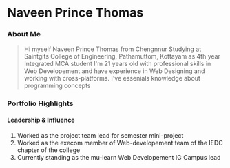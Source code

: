 # Naveen Prince Thomas

### About Me
> Hi myself Naveen Prince Thomas from Chengnnur Studying at Saintgits College of Engineering, Pathamuttom, Kottayam as 4th year Integrated MCA student
> I'm 21 years old with professional skills in Web Developement and have experience in Web Designing and working with cross-platforms.
> I've essenials knowledge about programming concepts
>
### Portfolio Highlights

#### Leadership & Influence
1) Worked as the project team lead for semester mini-project
2) Worked as the execom member of Web-developement team of the IEDC chapter of the college
3) Currently standing as the mu-learn Web Developement IG Campus lead
